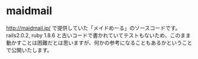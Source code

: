 # maidmail
http://maidmail.jp/ で提供していた「メイドめーる」のソースコードです。
rails2.0.2, ruby 1.8.6 と古いコードで書かれていてテストもないため、このまま動かすことは困難だとは思いますが、何かの参考になることもあるかということで公開いたします。
